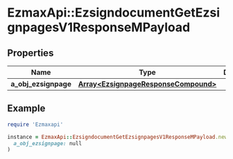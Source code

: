 # EzmaxApi::EzsigndocumentGetEzsignpagesV1ResponseMPayload

## Properties

| Name | Type | Description | Notes |
| ---- | ---- | ----------- | ----- |
| **a_obj_ezsignpage** | [**Array&lt;EzsignpageResponseCompound&gt;**](EzsignpageResponse.md) |  |  |

## Example

```ruby
require 'Ezmaxapi'

instance = EzmaxApi::EzsigndocumentGetEzsignpagesV1ResponseMPayload.new(
  a_obj_ezsignpage: null
)
```

